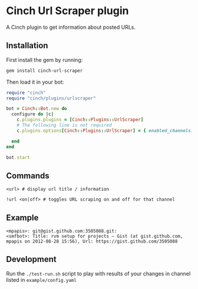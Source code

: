 # Cinch Url Scraper plugin

A Cinch plugin to get information about posted URLs.

## Installation

First install the gem by running:

```bash
gem install cinch-url-scraper
```

Then load it in your bot:

```ruby
require "cinch"
require "cinch/plugins/urlscraper"

bot = Cinch::Bot.new do
  configure do |c|
    c.plugins.plugins = [Cinch::Plugins::UrlScraper]
    # The following line is not required
    c.plugins.options[Cinch::Plugins::UrlScraper] = { enabled_channels: ["#Foo", "#Bar"] } 

  end
end

bot.start
```

## Commands

```irc
<url> # display url title / information
```

```irc
!url <on|off> # toggles URL scraping on and off for that channel
```


## Example

    <mpapis>: git@gist.github.com:3505088.git:
    <smfbot>: Title: rvm setup for projects — Gist (at gist.github.com, mpapis on 2012-08-28 15:56), Url: https://gist.github.com/3505088

## Development

Run the `./test-run.sh` script to play with results of your changes in channel listed in `example/config.yaml`
